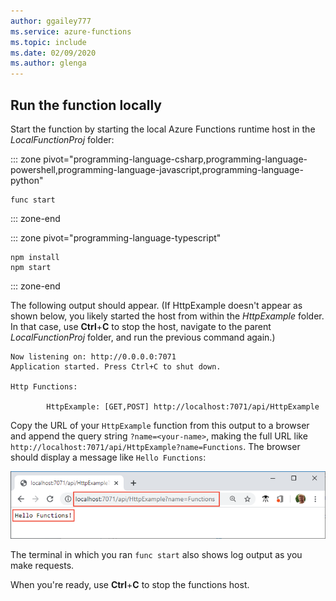 ```yaml
---
author: ggailey777
ms.service: azure-functions
ms.topic: include
ms.date: 02/09/2020
ms.author: glenga
---
```


## Run the function locally

Start the function by starting the local Azure Functions runtime host in the *LocalFunctionProj* folder:

::: zone pivot="programming-language-csharp,programming-language-powershell,programming-language-javascript,programming-language-python"
```
func start
```
::: zone-end

::: zone pivot="programming-language-typescript"
```
npm install
npm start
```
::: zone-end

The following output should appear. (If HttpExample doesn't appear as shown below, you likely started the host from within the *HttpExample* folder. In that case, use **Ctrl**+**C** to stop the host, navigate to the parent *LocalFunctionProj* folder, and run the previous command again.)

```output
Now listening on: http://0.0.0.0:7071
Application started. Press Ctrl+C to shut down.

Http Functions:

        HttpExample: [GET,POST] http://localhost:7071/api/HttpExample
```

Copy the URL of your `HttpExample` function from this output to a browser and append the query string `?name=<your-name>`, making the full URL like `http://localhost:7071/api/HttpExample?name=Functions`. The browser should display a message like `Hello Functions`:

![Result of the function run locally in the browser](./media/functions-run-function-test-local-cli/function-test-local-browser.png)

The terminal in which you ran `func start` also shows log output as you make requests.

When you're ready, use **Ctrl**+**C** to stop the functions host.